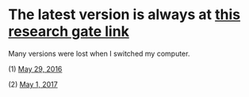 The latest version is always at [this research gate link](https://www.researchgate.net/publication/316586028_Thought_Curvature_An_underivative_hypothesis)
=====

Many versions were lost when I switched my computer.

(1) [May 29, 2016](https://drive.google.com/file/d/0B8H3Ghe4haTWaXg1eWpHTjVWU00/view?usp=sharing) 

(2) [May 1, 2017](https://drive.google.com/file/d/0B8H3Ghe4haTWYXpWeHlMS3JYcnM/view)


